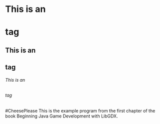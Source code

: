 # This is an <h1> tag
## This is an <h2> tag
###### This is an <h6> tag

#CheesePlease
This is the example program from the first chapter of the book Beginning Java Game Development with LibGDX.